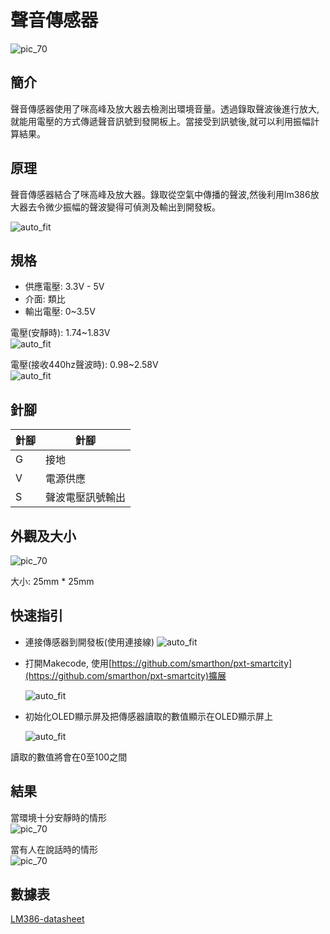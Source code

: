 # 聲音傳感器

![pic_70](images/Noise_Sensor_0.jpg)
## 簡介
聲音傳感器使用了咪高峰及放大器去檢測出環境音量。透過錄取聲波後進行放大,就能用電壓的方式傳遞聲音訊號到發開板上。當接受到訊號後,就可以利用振幅計算結果。
<P>


## 原理
聲音傳感器結合了咪高峰及放大器。錄取從空氣中傳播的聲波,然後利用lm386放大器去令微少振幅的聲波變得可偵測及輸出到開發板。 <P>
![auto_fit](images/Noise_Sensor_1.png)


## 規格
* 供應電壓: 3.3V - 5V
* 介面: 類比
* 輸出電壓: 0~3.5V
 
電壓(安靜時): 1.74~1.83V<BR>
![auto_fit](images/Noise_Sensor_2.png) <P>
電壓(接收440hz聲波時): 0.98~2.58V<BR>
![auto_fit](images/Noise_Sensor_3.png) <P>

## 針腳

|針腳|針腳|
|--|--|
|G|接地|
|V|電源供應|
|S|聲波電壓訊號輸出|

## 外觀及大小
![pic_70](images/Noise_Sensor_4.png)

大小: 25mm * 25mm

## 快速指引

* 連接傳感器到開發板(使用連接線)
![auto_fit](images/Noise_Sensor_5.png)<P>

* 打開Makecode, 使用[https://github.com/smarthon/pxt-smartcity](https://github.com/smarthon/pxt-smartcity)擴展<P>
![auto_fit](images/Noise_Sensor_6.png)<P>

* 初始化OLED顯示屏及把傳感器讀取的數值顯示在OLED顯示屏上<P>
![auto_fit](images/Noise_Sensor_7.png)

讀取的數值將會在0至100之間<P>


## 結果

當環境十分安靜時的情形<BR>
![pic_70](images/Noise_Sensor_8.png)

當有人在說話時的情形<BR>
![pic_70](images/Noise_Sensor_9.png)



## 數據表

[LM386-datasheet](https://www.ti.com/lit/ds/symlink/lm386.pdf)
